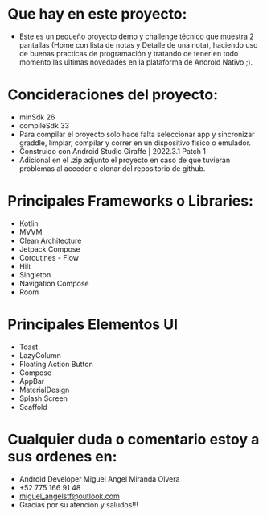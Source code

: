# Que hay en este proyecto:
- Este es un pequeño proyecto demo y challenge técnico que muestra 2 pantallas
  (Home con lista de notas y Detalle de una nota),
  haciendo uso de buenas practicas de programación y tratando de tener en todo momento las ultimas
  novedades en la plataforma de Android Nativo ;).

# Concideraciones del proyecto:
- minSdk 26
- compileSdk 33
- Para compilar el proyecto solo hace falta seleccionar app y sincronizar graddle, limpiar, compilar
  y correr en un dispositivo fisico o emulador.
- Construido con Android Studio Giraffe | 2022.3.1 Patch 1
- Adicional en el .zip adjunto el proyecto en caso de que tuvieran problemas al acceder o clonar 
  del repositorio de github.

# Principales Frameworks o Libraries:
- Kotlin
- MVVM
- Clean Architecture
- Jetpack Compose
- Coroutines - Flow
- Hilt
- Singleton
- Navigation Compose
- Room

# Principales Elementos UI
- Toast
- LazyColumn
- Floating Action Button
- Compose
- AppBar
- MaterialDesign
- Splash Screen
- Scaffold

# Cualquier duda o comentario estoy a sus ordenes en:
- Android Developer Miguel Angel Miranda Olvera
- +52 775 166 91 48
- miguel_angelstf@outlook.com
- Gracias por su atención y saludos!!!

